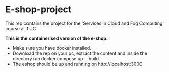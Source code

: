 # E-shop-project
This rep contains the project for the 'Services in Cloud and Fog Computing' course at TUC.

**This is the containerised version of the e-shop.**
- Make sure you have docker installed.
- Download the rep on your pc, extract the content and inside the directory run docker compose up --build
- The eshop should be up and running on http://localhost:3000
